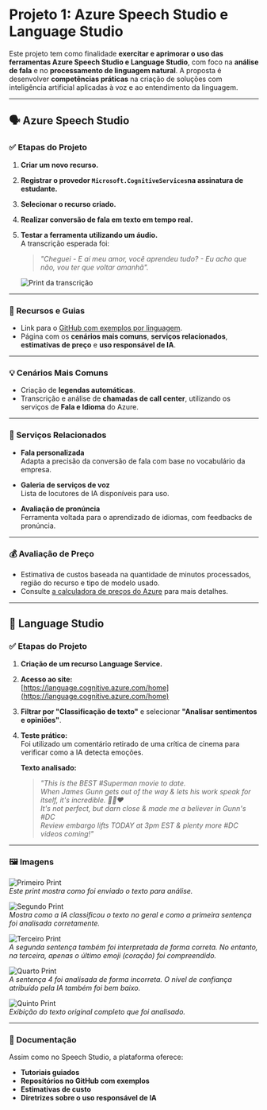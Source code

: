 # Projeto 1: Azure Speech Studio e Language Studio

Este projeto tem como finalidade **exercitar e aprimorar o uso das ferramentas Azure Speech Studio e Language Studio**, com foco na **análise de fala** e no **processamento de linguagem natural**. A proposta é desenvolver **competências práticas** na criação de soluções com inteligência artificial aplicadas à voz e ao entendimento da linguagem.

---

## 🗣️ Azure Speech Studio

### ✅ Etapas do Projeto

1. **Criar um novo recurso.**
2. **Registrar o provedor `Microsoft.CognitiveServices`na assinatura de estudante.**
3. **Selecionar o recurso criado.**
4. **Realizar conversão de fala em texto em tempo real.**
5. **Testar a ferramenta utilizando um áudio.**  
   A transcrição esperada foi:

   > _"Cheguei - E aí meu amor, você aprendeu tudo? - Eu acho que não, vou ter que voltar amanhã"._

   ![Print da transcrição](Projeto1/Imagens/Print%20da%20transcrição.png)

---

### 📘 Recursos e Guias

- Link para o [GitHub com exemplos por linguagem](https://github.com/Azure-Samples/cognitive-services-speech-sdk).
- Página com os **cenários mais comuns**, **serviços relacionados**, **estimativas de preço** e **uso responsável de IA**.

---

### 💡 Cenários Mais Comuns

- Criação de **legendas automáticas**.
- Transcrição e análise de **chamadas de call center**, utilizando os serviços de **Fala e Idioma** do Azure.

---

### 🔗 Serviços Relacionados

- **Fala personalizada**  
  Adapta a precisão da conversão de fala com base no vocabulário da empresa.

- **Galeria de serviços de voz**  
  Lista de locutores de IA disponíveis para uso.

- **Avaliação de pronúncia**  
  Ferramenta voltada para o aprendizado de idiomas, com feedbacks de pronúncia.

---

### 💰 Avaliação de Preço

- Estimativa de custos baseada na quantidade de minutos processados, região do recurso e tipo de modelo usado.
- Consulte [a calculadora de preços do Azure](https://azure.microsoft.com/pt-br/pricing/calculator/) para mais detalhes.

---

## 🧠 Language Studio

### ✅ Etapas do Projeto

1. **Criação de um recurso Language Service.**
2. **Acesso ao site:**  
   [https://language.cognitive.azure.com/home](https://language.cognitive.azure.com/home)
3. **Filtrar por "Classificação de texto"** e selecionar **"Analisar sentimentos e opiniões"**.
4. **Teste prático:**  
   Foi utilizado um comentário retirado de uma crítica de cinema para verificar como a IA detecta emoções.

   **Texto analisado:**

   > _"This is the BEST #Superman movie to date.  
   > When James Gunn gets out of the way & lets his work speak for itself, it's incredible. 💙💛❤️  
   > It's not perfect, but darn close & made me a believer in Gunn's #DC  
   > Review embargo lifts TODAY at 3pm EST & plenty more #DC videos coming!"_

---

### 🖼️ Imagens

![Primeiro Print](Projeto1/Imagens/AnaliseDeSentimento1.png)  
 _Este print mostra como foi enviado o texto para análise._

![Segundo Print](Projeto1/Imagens/AnaliseDeSentimento2.png)  
 _Mostra como a IA classificou o texto no geral e como a primeira sentença foi analisada corretamente._

![Terceiro Print](Projeto1/Imagens/AnaliseDeSentimento3.png)  
 _A segunda sentença também foi interpretada de forma correta. No entanto, na terceira, apenas o último emoji (coração) foi compreendido._

![Quarto Print](Projeto1/Imagens/AnaliseDeSentimento4.png)  
 _A sentença 4 foi analisada de forma incorreta. O nível de confiança atribuído pela IA também foi bem baixo._

![Quinto Print](Projeto1/Imagens/AnaliseDeSentimento5.png)  
 _Exibição do texto original completo que foi analisado._

---

### 📘 Documentação

Assim como no Speech Studio, a plataforma oferece:

- **Tutoriais guiados**
- **Repositórios no GitHub com exemplos**
- **Estimativas de custo**
- **Diretrizes sobre o uso responsável de IA**
